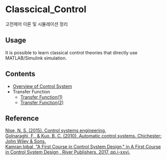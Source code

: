# Classcical_Control
고전제어 이론 및 시뮬레이션 정리

## Usage
It is possible to learn classical control theories that directly use MATLAB/Simulink simulation.<br>

## Contents
- [Overview of Control System](https://tituschoi.tistory.com/27)
- Transfer Function
    - [Transfer Function(1)](https://tituschoi.tistory.com/29)
    - [Transfer Function(2)](https://tituschoi.tistory.com/30)

## Reference
[Nise, N. S. (2015). Control systems engineering.](https://wp.kntu.ac.ir/dfard/ebook/lc/Norman%20S.%20Nise-Control%20Systems%20Engineering-Wiley%20(2015)_abstract.pdf)<br>
[Golnaraghi, F., & Kuo, B. C. (2010). Automatic control systems. Chichester: John Wiley & Sons.](https://controltheorymaster.files.wordpress.com/2017/11/farid-golnaraghi-benjamin-c-kuo-automatic-control-systems.pdf)<br>
[Kamran Iqbal, "A First Course in Control System Design," in A First Course in Control System Design , River Publishers, 2017, pp.i-xxvi.](https://ieeexplore.ieee.org/document/9228509)<br>